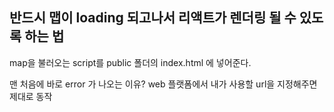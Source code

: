 ## 반드시 맵이 loading 되고나서 리액트가 렌더링 될 수 있도록 하는 법

map을 불러오는 script를 public 폴더의 index.html 에 넣어준다.

맨 처음에 바로 error 가 나오는 이유? web 플랫폼에서 내가 사용할 url을 지정해주면 제대로 동작
